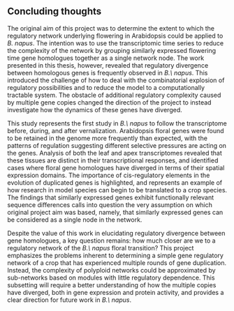 ## Concluding thoughts

The original aim of this project was to determine the extent to which the regulatory network underlying flowering in Arabidopsis could be applied to *B. napus*.
The intention was to use the transcriptomic time series to reduce the complexity of the network by grouping similarly expressed flowering time gene homologues together as a single network node.
The work presented in this thesis, however, revealed that regulatory divergence between homologous genes is frequently observed in *B.\ napus*.
This introduced the challenge of how to deal with the combinatorial explosion of regulatory possibilities and to reduce the model to a computationally tractable system.
The obstacle of additional regulatory complexity caused by multiple gene copies changed the direction of the project to instead investigate how the dynamics of these genes have diverged.

This study represents the first study in *B.\ napus* to follow the transcriptome before, during, and after vernalization.
Arabidopsis floral genes were found to be retained in the genome more frequently than expected, with the patterns of regulation suggesting different selective pressures are acting on the genes.
Analysis of both the leaf and apex transcriptomes revealed that these tissues are distinct in their transcriptional responses, and identified cases where floral gene homologues have diverged in terms of their spatial expression domains.
The importance of cis-regulatory elements in the evolution of duplicated genes is highlighted, and represents an example of how research in model species can begin to be translated to a crop species.
The findings that similarly expressed genes exhibit functionally relevant sequence differences calls into question the very assumption on which original project aim was based, namely, that similarly expressed genes can be considered as a single node in the network.

Despite the value of this work in elucidating regulatory divergence between gene homologues, a key question remains: how much closer are we to a regulatory network of the *B.\ napus* floral transition?
This project emphasizes the problems inherent to determining a simple gene regulatory network of a crop that has experienced multiple rounds of gene duplication.
Instead, the complexity of polyploid networks could be approximated by sub-networks based on modules with little regulatory dependence.
This subsetting will require a better understanding of how the multiple copies have diverged, both in gene expression and protein activity, and provides a clear direction for future work in *B.\ napus*.
